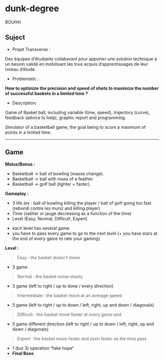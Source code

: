 # dunk-degree

BOUHH

## Suject

* Projet Transverse :

Des équipes d’étudiants collaborant pour apporter une solution
technique à un besoin validé en mobilisant les tous acquis
d’apprentissages de leur niveau d’étude. 



* Problematic :

**How to optimize the precision and speed of shots to maximize the number of successful baskets in a limited time ?**




* Description:

Game of Basket ball, including variable (time, speed), trajectory (curve), feedback (advice to help), graphic report and programming.

Simulator of a basketball game, the goal being to score a maximum of points in a limited time. 


___________

## Game

**Malus/Bonus :** 

- Basketball → ball of bowling (masse change).
- Basketball → ball with mass of a feather.
- Basketball → golf ball (lighter + faster).

**Gameplay :**

- 3 life (ex : ball of bowling killing the player / ball of golf going too fast (rebondi contre les murs) and killing player)
- Time (sablier or jauge decreasing as a function of the time)
- Level (Easy, Normal, Difficult, Expert) 
+ each level has several game
+ you have to pass every game to go to the next level
(+ you have stars at the end of every game to rate your gaming)

**Level :**

>Easy : the basket doesn’t move 
- 3 game
>Normal : the basket move slowly 
+ 3 game (left to right / up to done / every direction)
>Intermediate : the basket move at an average speed
+ 5 game (left to right / up to down / left, right, up and down / diagonals)
>Difficult : the basket move faster at every game and
+ 5 game different direction (left to right / up to down / left, right, up and down / diagonals)
>Expert : the basket move faster and even faster as the time pass 
+ 1 (but 3) operation “fake hope”
+ **Final Boss**
